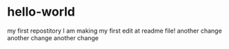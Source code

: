 # hello-world
my first repostitory
I am making my first edit at readme file!
another change
another change
another change
